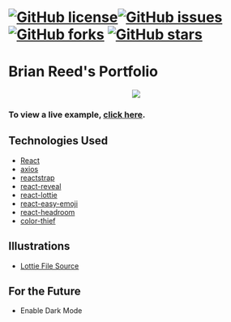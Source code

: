 # <a href="https://github.com/brian-reed-software/developer-portfolio/blob/main/LICENSE"><img alt="GitHub license" src="https://img.shields.io/github/license/brian-reed-software/developer-portfolio"></a><a href="https://github.com/brian-reed-software/developer-portfolio/issues"><img alt="GitHub issues" src="https://img.shields.io/github/issues/brian-reed-software/developer-portfolio"></a><a href="https://github.com/brian-reed-software/developer-portfolio/network"><img alt="GitHub forks" src="https://img.shields.io/github/forks/brian-reed-software/developer-portfolio"></a> <a href="https://github.com/brian-reed-software/developer-portfolio/stargazers"><img alt="GitHub stars" src="https://img.shields.io/github/stars/brian-reed-software/developer-portfolio"></a> 
# Brian Reed's Portfolio

<p align="center">
  <kbd>
    <img src="https://api.apiflash.com/v1/urltoimage?access_key=d34cca0d6f784ec2a6abcb263f308015&url=http://brian-reed-portfolio.herokuapp.com"></img>
  </kbd>
</p>

### To view a live example, **[click here](https://brian-reed-software.herokuapp.com/)**.

## Technologies Used 

- [React](https://reactjs.org/)
- [axios](https://www.npmjs.com/package/axios)
- [reactstrap](https://reactstrap.github.io/)
- [react-reveal](https://www.react-reveal.com/)
- [react-lottie](https://www.npmjs.com/package/react-lottie)
- [react-easy-emoji](https://github.com/appfigures/react-easy-emoji)
- [react-headroom](https://github.com/KyleAMathews/react-headroom)
- [color-thief](https://github.com/lokesh/color-thief)

## Illustrations
- [Lottie File Source](https://lottiefiles.com)

## For the Future

- Enable Dark Mode

